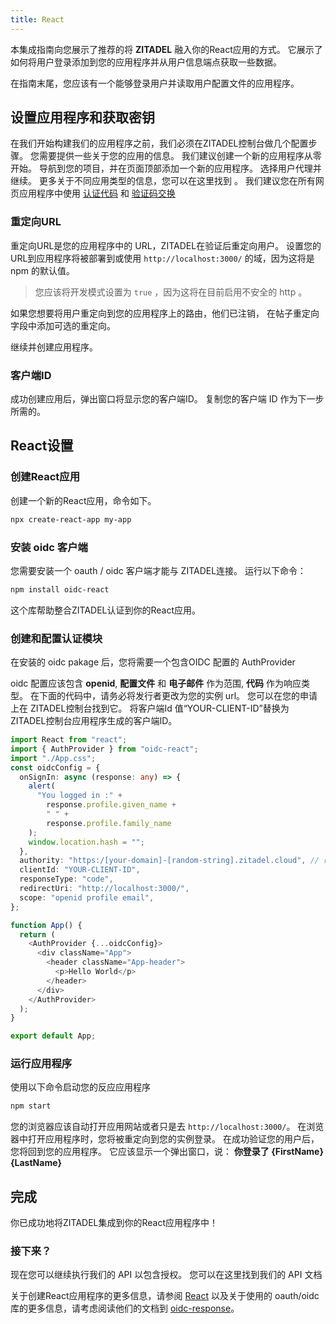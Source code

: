 ```yaml
---
title: React
---
```


本集成指南向您展示了推荐的将 **ZITADEL** 融入你的React应用的方式。 它展示了如何将用户登录添加到您的应用程序并从用户信息端点获取一些数据。

在指南末尾，您应该有一个能够登录用户并读取用户配置文件的应用程序。

## 设置应用程序和获取密钥

在我们开始构建我们的应用程序之前，我们必须在ZITADEL控制台做几个配置步骤。 您需要提供一些关于您的应用的信息。 我们建议创建一个新的应用程序从零开始。 导航到您的项目，并在页面顶部添加一个新的应用程序。 选择用户代理并继续。 更多关于不同应用类型的信息，您可以在这里找到 [](../../guides/integrate/oauth-recommended-flows#different-client-profiles)。 我们建议您在所有网页应用程序中使用 [认证代码](../../apis/openidoauth/grant-types#authorization-code) 和 [验证码交换](../../apis/openidoauth/grant-types#proof-key-for-code-exchange)

### 重定向URL

重定向URL是您的应用程序中的 URL，ZITADEL在验证后重定向用户。 设置您的URL到应用程序将被部署到或使用 `http://localhost:3000/` 的域，因为这将是npm 的默认值。

> 您应该将开发模式设置为 `true` ，因为这将在目前启用不安全的 http 。

如果您想要将用户重定向到您的应用程序上的路由，他们已注销， 在帖子重定向字段中添加可选的重定向。

继续并创建应用程序。

### 客户端ID

成功创建应用后，弹出窗口将显示您的客户端ID。 复制您的客户端 ID 作为下一步所需的。

## React设置

### 创建React应用

创建一个新的React应用，命令如下。

```bash
npx create-react-app my-app
```

### 安装 oidc 客户端

您需要安装一个 oauth / oidc 客户端才能与 ZITADEL连接。 运行以下命令：

```bash
npm install oidc-react
```

这个库帮助整合ZITADEL认证到你的React应用。

### 创建和配置认证模块

在安装的 oidc pakage 后，您将需要一个包含OIDC 配置的 AuthProvider

oidc 配置应该包含 **openid**, **配置文件** 和 **电子邮件** 作为范围, **代码** 作为响应类型。 在下面的代码中，请务必将发行者更改为您的实例 url。 您可以在您的申请上在 ZITADEL控制台找到它。 将客户端Id 值“YOUR-CLIENT-ID”替换为 ZITADEL控制台应用程序生成的客户端ID。

```ts
import React from "react";
import { AuthProvider } from "oidc-react";
import "./App.css";
const oidcConfig = {
  onSignIn: async (response: any) => {
    alert(
      "You logged in :" +
        response.profile.given_name +
        " " +
        response.profile.family_name
    );
    window.location.hash = "";
  },
  authority: "https:/[your-domain]-[random-string].zitadel.cloud", // replace with your instance
  clientId: "YOUR-CLIENT-ID",
  responseType: "code",
  redirectUri: "http://localhost:3000/",
  scope: "openid profile email",
};

function App() {
  return (
    <AuthProvider {...oidcConfig}>
      <div className="App">
        <header className="App-header">
          <p>Hello World</p>
        </header>
      </div>
    </AuthProvider>
  );
}

export default App;
```

### 运行应用程序

使用以下命令启动您的反应应用程序

```bash
npm start
```

您的浏览器应该自动打开应用网站或者只是去 `http://localhost:3000/`。 在浏览器中打开应用程序时，您将被重定向到您的实例登录。 在成功验证您的用户后，您将回到您的应用程序。 它应该显示一个弹出窗口，说： **你登录了 {FirstName} {LastName}**

## 完成

你已成功地将ZITADEL集成到你的React应用程序中！

### 接下来？

现在您可以继续执行我们的 API 以包含授权。 您可以在这里找到我们的 API 文档 [](../../apis/introduction)

关于创建React应用程序的更多信息，请参阅 [React](https://reactjs.org/docs/getting-started.html) 以及关于使用的 oauth/oidc 库的更多信息，请考虑阅读他们的文档到 [oidc-response](https://www.npmjs.com/package/oidc-react)。
